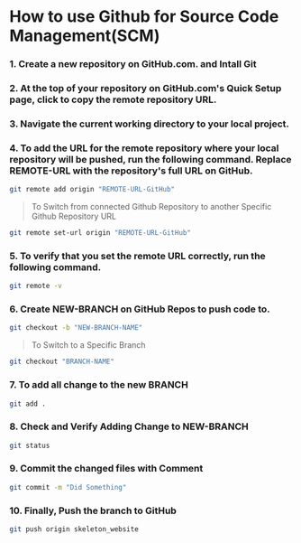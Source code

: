 # How to use Github for Source Code Management(SCM)

### 1. Create a new repository on GitHub.com. and Intall Git
### 2. At the top of your repository on GitHub.com's Quick Setup page, click  to copy the remote repository URL.
### 3. Navigate the current working directory to your local project.
### 4. To add the URL for the remote repository where your local repository will be pushed, run the following command. Replace REMOTE-URL with the repository's full URL on GitHub.
```bash
git remote add origin "REMOTE-URL-GitHub"
```
> To Switch from connected Github Repository to another Specific Github Repository URL
```bash
git remote set-url origin "REMOTE-URL-GitHub"
```
### 5. To verify that you set the remote URL correctly, run the following command.
```bash
git remote -v
```

### 6. Create NEW-BRANCH on GitHub Repos to push code to.
```bash
git checkout -b "NEW-BRANCH-NAME"
```

> To Switch to a Specific Branch
```bash
git checkout "BRANCH-NAME"
```

### 7. To add all change to the new BRANCH
```bash
git add .
```


### 8. Check and Verify Adding Change to NEW-BRANCH
```bash
git status
```


### 9. Commit the changed files with Comment
```bash
git commit -m "Did Something"
```


### 10. Finally, Push the branch to GitHub
```bash
git push origin skeleton_website
```

